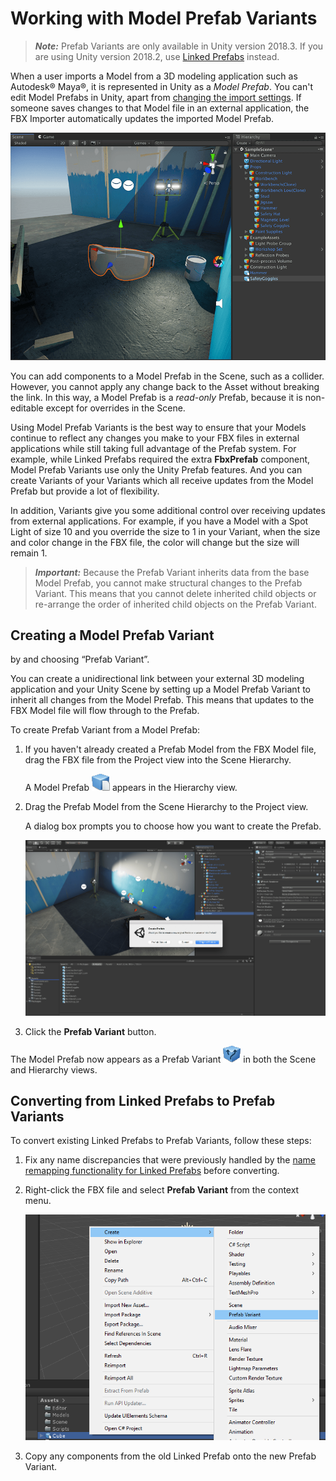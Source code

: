 # Working with Model Prefab Variants

> ***Note:*** Prefab Variants are only available in Unity version 2018.3. If you are using Unity version 2018.2, use [Linked Prefabs](prefabs.md) instead. 

When a user imports a Model from a 3D modeling application such as Autodesk® Maya®, it is represented in Unity as a *Model Prefab*. You can't edit Model Prefabs in Unity, apart from [changing the import settings](https://docs.unity3d.com/2018.3/Documentation/Manual/class-FBXImporter.html). If someone saves changes to that Model file in an external application, the FBX Importer automatically updates the imported Model Prefab. 

![A Model Prefab in the Scene and Hierarchy views](images/FBXExporter_ModelPrefab.png)

You can add components to a Model Prefab in the Scene, such as a collider. However, you cannot apply any change back to the Asset without breaking the link. In this way, a Model Prefab is a *read-only* Prefab, because it is non-editable except for overrides in the Scene.

Using Model Prefab Variants is the best way to ensure that your Models continue to reflect any changes you make to your FBX files in external applications while still taking full advantage of the Prefab system. For example, while Linked Prefabs required the extra **FbxPrefab** component, Model Prefab Variants use only the Unity Prefab features. And you can create Variants of your Variants which all receive updates from the Model Prefab but provide a lot of flexibility. 

In addition, Variants give you some additional control over receiving updates from external applications. For example, if you have a Model with a Spot Light of size 10 and you override the size to 1 in your Variant, when the size and color change in the FBX file, the color will change but the size will remain 1.

> ***Important:*** Because the Prefab Variant inherits data from the base Model Prefab, you cannot make structural changes to the Prefab Variant. This means that you cannot delete inherited child objects or re-arrange the order of inherited child objects on the Prefab Variant. 

## Creating a Model Prefab Variant

 by  and choosing “Prefab Variant”. 

You can create a unidirectional link between your external 3D modeling application and your Unity Scene by setting up a Model Prefab Variant to inherit all changes from the Model Prefab. This means that updates to the FBX Model file will flow through to the Prefab. 

To create Prefab Variant from a Model Prefab: 

1. If you haven't already created a Prefab Model from the FBX Model file, drag the FBX file from the Project view into the Scene Hierarchy.

	A Model Prefab ![Prefab icon](images/FBXExporter_PrefabIcon.png) appears in the Hierarchy view.

2. Drag the Prefab Model from the Scene Hierarchy to the Project view.

	A dialog box prompts you to choose how you want to create the Prefab.

	![Import as a Model Prefab Variant](images/FBXExporter_ModelPrefabVariant.png)

3. Click the **Prefab Variant** button.

  The Model Prefab now appears as a Prefab Variant ![Prefab Variant icon](images/FBXExporter_PrefabVariantIcon.png) in both the Scene and Hierarchy views.

<a name="conversion"></a>

## Converting from Linked Prefabs to Prefab Variants

To convert existing Linked Prefabs to Prefab Variants, follow these steps:

1. Fix any name discrepancies that were previously handled by the [name remapping functionality for Linked Prefabs](prefabs.md#Remapping) before converting.

2. Right-click the FBX file and select **Prefab Variant** from the context menu.

	![Create a Prefab variant from the file's context menu](images/FBXExporter_CreatePrefabVariant.png)

3. Copy any components from the old Linked Prefab onto the new Prefab Variant.

